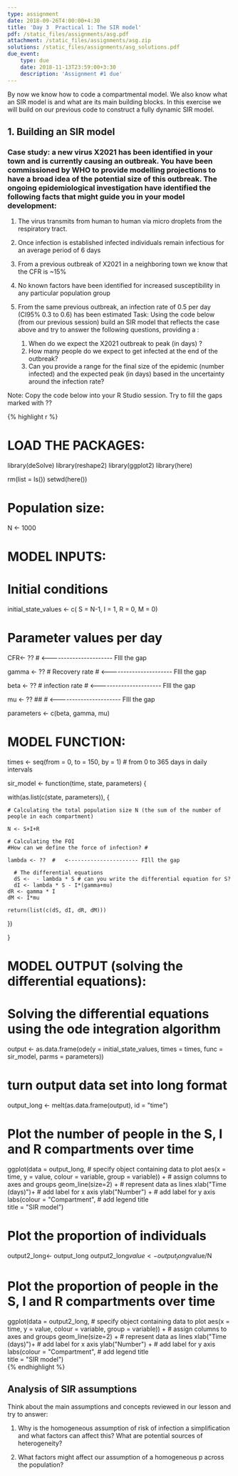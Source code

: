 ```yaml
---
type: assignment
date: 2018-09-26T4:00:00+4:30
title: 'Day 3  Practical 1: The SIR model'
pdf: /static_files/assignments/asg.pdf
attachment: /static_files/assignments/asg.zip
solutions: /static_files/assignments/asg_solutions.pdf
due_event: 
    type: due
    date: 2018-11-13T23:59:00+3:30
    description: 'Assignment #1 due'
---
```

 

 
By now we know how to code a compartmental model. We also know what an SIR model is and what are its main building blocks. In this exercise we will build on our previous code to construct a fully dynamic SIR model.   
 
## 1. Building an SIR model 
 
 
### Case study: a new virus X2021 has been identified in your town and is currently causing an outbreak. You have been commissioned by WHO to provide modelling projections to have a broad idea of the potential size of this outbreak. The ongoing epidemiological investigation have identified the following facts that might guide you in your model development:    
 
1)	The virus transmits from human to human via micro droplets from the respiratory tract.    
 
2)	Once infection is established infected individuals remain infectious for an average period of 6 days    
 
3)	From a previous outbreak of X2021 in a neighboring town we know that the CFR is ~15%    
 
4)	No known factors have been identified for increased susceptibility in any particular population group   
 
5)	From the same previous outbreak, an infection rate of 0.5 per day (CI95% 0.3 to 0.6) has been estimated
Task: Using the code below (from our previous session) build an SIR model that reflects the case above and try to answer the following questions, providing a :   
 
    1)	When do we expect the X2021 outbreak to peak (in days) ?
    2)	How many people do we expect to get infected at the end of the outbreak?
    3)	Can you provide a range for the final size of the epidemic (number infected)  and the expected peak (in days) based in the uncertainty around the infection rate?
 
 
Note: Copy the code below into your R Studio session. Try to fill the gaps marked with ??   
 

{% highlight r %}
# LOAD THE PACKAGES:
library(deSolve)
library(reshape2)
library(ggplot2)
library(here)
 
rm(list = ls())
setwd(here())
# Population size:
N <- 1000
 
# MODEL INPUTS:
 
# Initial conditions
initial_state_values <- c(
  S = N-1,
  I = 1,
  R = 0,
  M = 0)           
 
# Parameter values per day
  CFR<- ?? # <---------------------- FIll the gap
   
  gamma <- ?? # Recovery rate # <---------------------- FIll the gap
  
  beta <- ??  # infection rate # <---------------------- FIll the gap
  
  mu <- ?? ## # <---------------------- FIll the gap
  
  parameters <- c(beta, gamma, mu)
 
 
# MODEL FUNCTION: 
times <- seq(from = 0, to = 150, by = 1)   # from 0 to 365 days in daily intervals
 
sir_model <- function(time, state, parameters) {  
  
  with(as.list(c(state, parameters)), {     
    
    # Calculating the total population size N (the sum of the number of people in each compartment)
    
    N <- S+I+R
    
    # Calculating the FOI
    #How can we define the force of infection? #
    
    lambda <- ??  #   <---------------------- FIll the gap
      
      # The differential equations
      dS <-  - lambda * S # can you write the differential equation for S? 
      dI <- lambda * S - I*(gamma+mu)     
    dR <- gamma * I
    dM <- I*mu
    
    return(list(c(dS, dI, dR, dM))) 
  })
  
}
 
 
 
# MODEL OUTPUT (solving the differential equations):
 
# Solving the differential equations using the ode integration algorithm
output <- as.data.frame(ode(y = initial_state_values, 
                            times = times, 
                            func = sir_model,
                            parms = parameters))
 
 
 
# turn output data set into long format
output_long <- melt(as.data.frame(output), id = "time")                 
 
 
# Plot the number of people in the S, I and R compartments over time
ggplot(data = output_long,                                               # specify object containing data to plot
       aes(x = time, y = value, colour = variable, group = variable)) +  # assign columns to axes and groups
  geom_line(size=2) +                                                          # represent data as lines
  xlab("Time (days)")+                                                   # add label for x axis
  ylab("Number") +                                                       # add label for y axis
  labs(colour = "Compartment",                                           # add legend title  
       title = "SIR model")    
 
 
 
# Plot the proportion of individuals 
 
output2_long<- output_long
output2_long$value<-output_long$value/N
 
 
# Plot the proportion of people in the S, I and R compartments over time
ggplot(data = output2_long,                                               # specify object containing data to plot
       aes(x = time, y = value, colour = variable, group = variable)) +  # assign columns to axes and groups
  geom_line(size=2) +                                                          # represent data as lines
  xlab("Time (days)")+                                                   # add label for x axis
  ylab("Number") +                                                       # add label for y axis
  labs(colour = "Compartment",                                           # add legend title  
       title = "SIR model")   
{% endhighlight %}
 
## Analysis of SIR assumptions
 
Think about the main assumptions and concepts reviewed in our lesson and try to answer:   
 
1)	Why is the homogeneous assumption of risk of infection a simplification and what factors can affect this? What are potential sources of heterogeneity?   
 
2)	What factors might affect our assumption of a homogeneous p across the population?    
 
 
 
